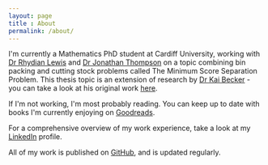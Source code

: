 ```yaml
---
layout: page
title : About
permalink: /about/
---
```


I'm currently a Mathematics PhD student at Cardiff University, working with [Dr Rhydian Lewis](http://www.rhydlewis.eu) and [Dr Jonathan Thompson](http://www.cardiff.ac.uk/people/view/98669-thompson-jonathan) on a topic combining bin packing and cutting stock problems called The Minimum Score Separation Problem. This thesis topic is an extension of research by [Dr Kai Becker](https://www.strath.ac.uk/staff/beckerkaidr) - you can take a look at his original work [here](https://link.springer.com/article/10.1057%2Fjors.2014.87).

If I'm not working, I'm most probably reading. You can keep up to date with books I'm currently enjoying on [Goodreads](https://www.goodreads.com/user/show/27300675-asyl).

For a comprehensive overview of my work experience, take a look at my [LinkedIn](https://www.linkedin.com/in/asylhawa/) profile.

All of my work is published on [GitHub](https://github.com/asyllh), and is updated regularly.
